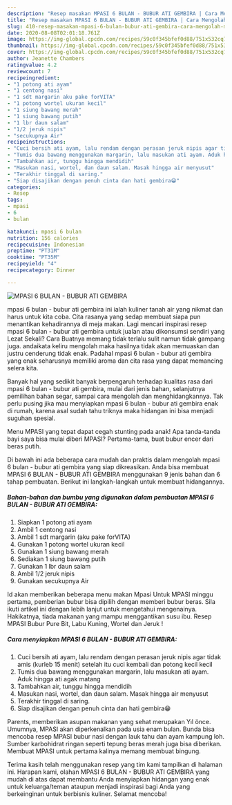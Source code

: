 ```yaml
---
description: "Resep masakan MPASI 6 BULAN - BUBUR ATI GEMBIRA | Cara Mengolah MPASI 6 BULAN - BUBUR ATI GEMBIRA Yang Sedap"
title: "Resep masakan MPASI 6 BULAN - BUBUR ATI GEMBIRA | Cara Mengolah MPASI 6 BULAN - BUBUR ATI GEMBIRA Yang Sedap"
slug: 410-resep-masakan-mpasi-6-bulan-bubur-ati-gembira-cara-mengolah-mpasi-6-bulan-bubur-ati-gembira-yang-sedap
date: 2020-08-08T02:01:18.761Z
image: https://img-global.cpcdn.com/recipes/59c0f345bfef0d88/751x532cq70/mpasi-6-bulan-bubur-ati-gembira-foto-resep-utama.jpg
thumbnail: https://img-global.cpcdn.com/recipes/59c0f345bfef0d88/751x532cq70/mpasi-6-bulan-bubur-ati-gembira-foto-resep-utama.jpg
cover: https://img-global.cpcdn.com/recipes/59c0f345bfef0d88/751x532cq70/mpasi-6-bulan-bubur-ati-gembira-foto-resep-utama.jpg
author: Jeanette Chambers
ratingvalue: 4.2
reviewcount: 7
recipeingredient:
- "1 potong ati ayam"
- "1 centong nasi"
- "1 sdt margarin aku pake forVITA"
- "1 potong wortel ukuran kecil"
- "1 siung bawang merah"
- "1 siung bawang putih"
- "1 lbr daun salam"
- "1/2 jeruk nipis"
- "secukupnya Air"
recipeinstructions:
- "Cuci bersih ati ayam, lalu rendam dengan perasan jeruk nipis agar tidak amis (kurleb 15 menit) setelah itu cuci kembali dan potong kecil kecil"
- "Tumis dua bawang menggunakan margarin, lalu masukan ati ayam. Aduk hingga ati agak matang"
- "Tambahkan air, tunggu hingga mendidih"
- "Masukan nasi, wortel, dan daun salam. Masak hingga air menyusut"
- "Terakhir tinggal di saring."
- "Siap disajikan dengan penuh cinta dan hati gembira😁"
categories:
- Resep
tags:
- mpasi
- 6
- bulan

katakunci: mpasi 6 bulan 
nutrition: 156 calories
recipecuisine: Indonesian
preptime: "PT31M"
cooktime: "PT35M"
recipeyield: "4"
recipecategory: Dinner

---
```



![MPASI 6 BULAN - BUBUR ATI GEMBIRA](https://img-global.cpcdn.com/recipes/59c0f345bfef0d88/751x532cq70/mpasi-6-bulan-bubur-ati-gembira-foto-resep-utama.jpg)


mpasi 6 bulan - bubur ati gembira ini ialah kuliner tanah air yang nikmat dan harus untuk kita coba. Cita rasanya yang sedap membuat siapa pun menantikan kehadirannya di meja makan.
Lagi mencari inspirasi resep mpasi 6 bulan - bubur ati gembira untuk jualan atau dikonsumsi sendiri yang Lezat Sekali? Cara Buatnya memang tidak terlalu sulit namun tidak gampang juga. andaikata keliru mengolah maka hasilnya tidak akan memuaskan dan justru cenderung tidak enak. Padahal mpasi 6 bulan - bubur ati gembira yang enak seharusnya memiliki aroma dan cita rasa yang dapat memancing selera kita.

Banyak hal yang sedikit banyak berpengaruh terhadap kualitas rasa dari mpasi 6 bulan - bubur ati gembira, mulai dari jenis bahan, selanjutnya pemilihan bahan segar, sampai cara mengolah dan menghidangkannya. Tak perlu pusing jika mau menyiapkan mpasi 6 bulan - bubur ati gembira enak di rumah, karena asal sudah tahu triknya maka hidangan ini bisa menjadi suguhan spesial.

Menu MPASI yang tepat dapat cegah stunting pada anak! Apa tanda-tanda bayi saya bisa mulai diberi MPASI? Pertama-tama, buat bubur encer dari beras putih.


Di bawah ini ada beberapa cara mudah dan praktis dalam mengolah mpasi 6 bulan - bubur ati gembira yang siap dikreasikan. Anda bisa membuat MPASI 6 BULAN - BUBUR ATI GEMBIRA menggunakan 9 jenis bahan dan 6 tahap pembuatan. Berikut ini langkah-langkah untuk membuat hidangannya.

<!--inarticleads1-->

##### Bahan-bahan dan bumbu yang digunakan dalam pembuatan MPASI 6 BULAN - BUBUR ATI GEMBIRA:

1. Siapkan 1 potong ati ayam
1. Ambil 1 centong nasi
1. Ambil 1 sdt margarin (aku pake forVITA)
1. Gunakan 1 potong wortel ukuran kecil
1. Gunakan 1 siung bawang merah
1. Sediakan 1 siung bawang putih
1. Gunakan 1 lbr daun salam
1. Ambil 1/2 jeruk nipis
1. Gunakan secukupnya Air


Id akan memberikan beberapa menu makan Mpasi Untuk MPASI minggu pertama, pemberian bubur bisa dipilih dengan memberi bubur beras. Sila ikuti artikel ini dengan lebih lanjut untuk mengetahui mengenainya. Hakikatnya, tiada makanan yang mampu menggantikan susu ibu. Resep MPASI Bubur Pure Bit, Labu Kuning, Wortel dan Jeruk ! 

<!--inarticleads2-->

##### Cara menyiapkan MPASI 6 BULAN - BUBUR ATI GEMBIRA:

1. Cuci bersih ati ayam, lalu rendam dengan perasan jeruk nipis agar tidak amis (kurleb 15 menit) setelah itu cuci kembali dan potong kecil kecil
1. Tumis dua bawang menggunakan margarin, lalu masukan ati ayam. Aduk hingga ati agak matang
1. Tambahkan air, tunggu hingga mendidih
1. Masukan nasi, wortel, dan daun salam. Masak hingga air menyusut
1. Terakhir tinggal di saring.
1. Siap disajikan dengan penuh cinta dan hati gembira😁


Parents, memberikan asupan makanan yang sehat merupakan Yıl önce. Umumnya, MPASI akan diperkenalkan pada usia enam bulan. Bunda bisa mencoba resep MPASI bubur nasi dengan lauk tahu dan ayam kampung loh. Sumber karbohidrat ringan seperti tepung beras merah juga bisa diberikan. Membuat MPASI untuk pertama kalinya memang membuat bingung. 

Terima kasih telah menggunakan resep yang tim kami tampilkan di halaman ini. Harapan kami, olahan MPASI 6 BULAN - BUBUR ATI GEMBIRA yang mudah di atas dapat membantu Anda menyiapkan hidangan yang enak untuk keluarga/teman ataupun menjadi inspirasi bagi Anda yang berkeinginan untuk berbisnis kuliner. Selamat mencoba!
